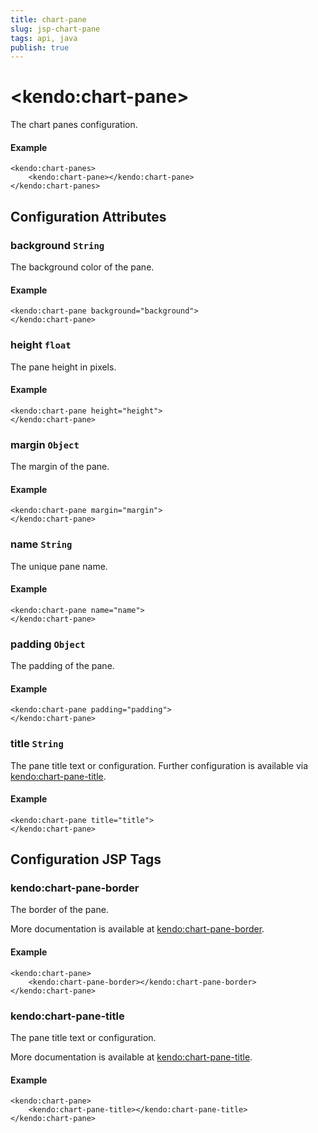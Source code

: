 ```yaml
---
title: chart-pane
slug: jsp-chart-pane
tags: api, java
publish: true
---
```


# \<kendo:chart-pane\>

The chart panes configuration.

#### Example
    <kendo:chart-panes>
        <kendo:chart-pane></kendo:chart-pane>
    </kendo:chart-panes>

## Configuration Attributes

### background `String`

The background color of the pane.

#### Example
    <kendo:chart-pane background="background">
    </kendo:chart-pane>

### height `float`

The pane height in pixels.

#### Example
    <kendo:chart-pane height="height">
    </kendo:chart-pane>

### margin `Object`

The margin of the pane.

#### Example
    <kendo:chart-pane margin="margin">
    </kendo:chart-pane>

### name `String`

The unique pane name.

#### Example
    <kendo:chart-pane name="name">
    </kendo:chart-pane>

### padding `Object`

The padding of the pane.

#### Example
    <kendo:chart-pane padding="padding">
    </kendo:chart-pane>

### title `String`

The pane title text or configuration. Further configuration is available via [kendo:chart-pane-title](#kendo-chart-pane-title). 

#### Example
    <kendo:chart-pane title="title">
    </kendo:chart-pane>


##  Configuration JSP Tags

### kendo:chart-pane-border

The border of the pane.

More documentation is available at [kendo:chart-pane-border](chart/pane-border).

#### Example

    <kendo:chart-pane>
        <kendo:chart-pane-border></kendo:chart-pane-border>
    </kendo:chart-pane>

### kendo:chart-pane-title

The pane title text or configuration.

More documentation is available at [kendo:chart-pane-title](chart/pane-title).

#### Example

    <kendo:chart-pane>
        <kendo:chart-pane-title></kendo:chart-pane-title>
    </kendo:chart-pane>

